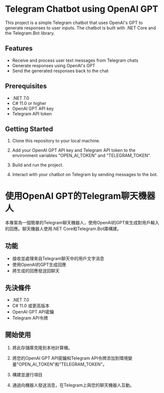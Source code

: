 # Telegram Chatbot using OpenAI GPT

This project is a simple Telegram chatbot that uses OpenAI's GPT to generate responses to user inputs. The chatbot is built with .NET Core and the Telegram.Bot library.

## Features

- Receive and process user text messages from Telegram chats
- Generate responses using OpenAI's GPT
- Send the generated responses back to the chat

## Prerequisites

- .NET 7.0
- C# 11.0 or higher
- OpenAI GPT API key
- Telegram API token

## Getting Started

1. Clone this repository to your local machine.
2. Add your OpenAI GPT API key and Telegram API token to the environment variables "OPEN_AI_TOKEN" and "TELEGRAM_TOKEN".
3. Build and run the project.

4. Interact with your chatbot on Telegram by sending messages to the bot.

# 使用OpenAI GPT的Telegram聊天機器人

本專案為一個簡單的Telegram聊天機器人，使用OpenAI的GPT來生成對用戶輸入的回應。聊天機器人使用.NET Core和Telegram.Bot庫構建。

## 功能

- 接收並處理來自Telegram聊天中的用戶文字消息
- 使用OpenAI的GPT生成回應
- 將生成的回應發送回聊天

## 先決條件

- .NET 7.0
- C# 11.0 或更高版本
- OpenAI GPT API密鑰
- Telegram API令牌

## 開始使用

1. 將此存儲庫克隆到本地計算機。
2. 將您的OpenAI GPT API密鑰和Telegram API令牌添加到環境變量"OPEN_AI_TOKEN"和"TELEGRAM_TOKEN"。
3. 構建並運行項目

4. 通過向機器人發送消息，在Telegram上與您的聊天機器人互動。
